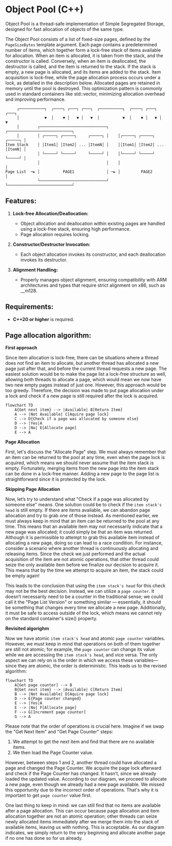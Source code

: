 # Object Pool (C++)

Object Pool is a thread-safe implementation of Simple Segregated Storage, designed for fast allocation of objects of the same type.

The Object Pool consists of a list of fixed-size pages, defined by the `PageSizeBytes` template argument.
Each page contains a predetermined number of items, which together form a lock-free stack of items available for allocation.
When an item is allocated, it is taken from the stack, and the constructor is called.
Conversely, when an item is deallocated, the destructor is called, and the item is returned to the stack.
If the stack is empty, a new page is allocated, and its items are added to the stack.
Item acquisition is lock-free, while the page allocation process occurs under a lock, as detailed in the description below.
Allocated pages are retained in memory until the pool is destroyed.
This optimization pattern is commonly used in standard containers like std::vector, minimizing allocation overhead and improving performance.

```
     ┌───────────┐  ┌────┐ ┌───┐ ┌───┐  ┌──────────┐  ┌────┐ ┌───┐ ┌───┐      
     │           ▼  │    ▼ │   ▼ │   ▼  │          ▼  │    ▼ │   ▼ │   ▼      
     │        ┌─────────────────────────────┐    ┌────────────────────────────┐
     │        │ ┌─────┐ ┌─────┐     ┌─────┐ │    │┌─────┐ ┌─────┐     ┌─────┐ │
Item Stack    │ │Item1│ │Item2│ ... │ItemN│ │    ││Item1│ │Item2│ ... │ItemN│ │
              │ └─────┘ └─────┘     └─────┘ │    │└─────┘ └─────┘     └─────┘ │
              │                             │    │                            │
Page List  ─► │          PAGE1              │ ─► │         PAGE2              │
              └─────────────────────────────┘    └────────────────────────────┘
```

## Features:

1. **Lock-free Allocation/Deallocation:** 
   - Object allocation and deallocation within existing pages are handled using a lock-free stack, ensuring high performance.
   - Page allocation requires locking.

2. **Constructor/Destructor Invocation:**
   - Each object allocation invokes its constructor, and each deallocation invokes its destructor.

3. **Alignment Handling:**  
   - Properly manages object alignment, ensuring compatibility with ARM architectures and types that require strict alignment on x86, such as __m128.

## Requirements:

- **C++20 or higher** is required.

## Page allocation algorithm:

**First approach**

Since item allocation is lock-free, there can be situations where a thread does not find an item to allocate, but another thread has allocated a new page just after that, and before the current thread requests a new page.
The easiest solution would be to make the page list a lock-free structure as well, allowing both threads to allocate a page, which would mean we now have two new empty pages instead of just one.
However, this approach would be too greedy.
Therefore, the decision was made to put page allocation under a lock and check if a new page is still required after the lock is acquired.

```mermaid
flowchart TD
    A{Get next item} --> |Available| B[Return Item]
    A --> |Not Available| C[Aquire page lock]
    C --> D{Check if a page was allocated by someone else}
    D --> |Yes|A
    D --> |No| E[Allocate page]
    E --> A
```
  
**Page Allocation**

First, let's discuss the "Allocate Page" step.
We must always remember that an item can be returned to the pool at any time, even when the page lock is acquired, which means we should never assume that the item stack is empty.
Fortunately, merging items from the new page into the item stack can be done in a lock-free manner.
Adding a new page to the page list is straightforward since it is protected by the lock.

**Skipping Page Allocation**

Now, let’s try to understand what "Check if a page was allocated by someone else" means.
One solution could be to check if the `item stack's head` is still empty.
If there are items available, we can abandon page allocation and try to grab one of those instead.
As mentioned earlier, we must always keep in mind that an item can be returned to the pool at any time.
This means that an available item may not necessarily indicate that a new page was allocated; it could simply be that an item was returned.
Although it is permissible to attempt to grab this available item instead of allocating a new page, doing so can lead to a race condition.
For instance, consider a scenario where another thread is continuously allocating and releasing items.
Since the check we just performed and the actual acquisition of the item are not atomic operations, that other thread could seize the only available item before we finalize our decision to acquire it.
This means that by the time we attempt to acquire an item, the stack could be empty again!


This leads to the conclusion that using the `item stack's head` for this check may not be the best decision. Instead, we can utilize a `page counter`.
It doesn’t necessarily need to be a counter in the traditional sense; we could call it the "Page List Version" or something similar — essentially, it should be something that changes every time we allocate a new page.
Additionally, it must be safe to access outside of the lock, which means we cannot rely on the standard container's size() property.

**Revisited algorighm**

Now we have atomic `item stack's head` and atomic `page counter` variables.
However, we must keep in mind that operations on both of them together are still not atomic; for example, the `page counter` can change its value while we are accessing the `item stack's head`, and vice versa.
The only aspect we can rely on is the order in which we access these variables—since they are atomic, the order is deterministic.
This leads us to the revised algorithm:

```mermaid
flowchart TD
    A[Get page counter] --> B
    B{Get next item} --> |Available| C[Return Item]
    B --> |Not Available| D[Aquire page lock]
    D --> E{Page counter changed}
    E --> |Yes|A
    E --> |No| F[Allocate page]
    F --> G[Increment page counter]
    G --> A
```

Please note that the order of operations is crucial here.
Imagine if we swap the "Get Next Item" and "Get Page Counter" steps:
1) We attempt to get the next item and find that there are no available items.
2) We then load the Page Counter value.

However, between steps 1 and 2, another thread could have allocated a page and changed the Page Counter.
We acquire the page lock afterward and check if the Page Counter has changed.
It hasn’t, since we already loaded the updated value.
According to our diagram, we proceed to allocate a new page, even though we already had a new page available.
We missed this opportunity due to the incorrect order of operations.
That's why it is important to get `page counter` value first.


One last thing to keep in mind: we can still find that no items are available after a page allocation.
This can occur because page allocation and item allocation together are not an atomic operation; other threads can seize newly allocated items immediately after we merge them into the stack of available items, leaving us with nothing.
This is acceptable.
As our diagram indicates, we simply return to the very beginning and allocate another page if no one has done so for us already.
